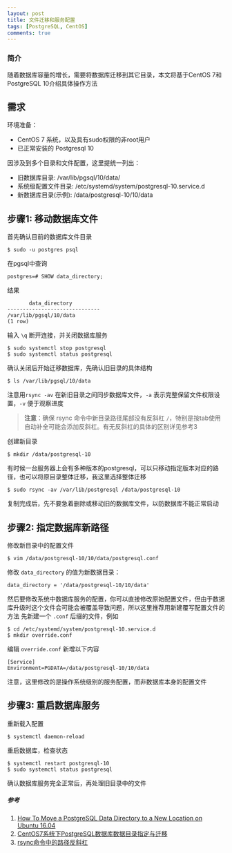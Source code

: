```yaml
---
layout: post
title: 文件迁移和服务配置
tags: [PostgreSQL, CentOS]
comments: true
---
```


### 简介
随着数据库容量的增长，需要将数据库迁移到其它目录，本文将基于CentOS 7和PostgreSQL 10介绍具体操作方法
## 需求
环境准备：
- CentOS 7 系统，以及具有sudo权限的非root用户
- 已正常安装的 Postgresql 10

因涉及到多个目录和文件配置，这里提统一列出：
- 旧数据库目录: /var/lib/pgsql/10/data/
- 系统级配置文件目录: /etc/systemd/system/postgresql-10.service.d
- 新数据库目录(示例): /data/postgresql-10/10/data
## 步骤1: 移动数据库文件
首先确认目前的数据库文件目录
```terminal
$ sudo -u postgres psql
```
在pgsql中查询
```terminal
postgres=# SHOW data_directory;
```
结果
```terminal
	   data_directory       
------------------------------
/var/lib/pgsql/10/data
(1 row)
```
输入 `\q` 断开连接，并关闭数据库服务
```terminal
$ sudo systemctl stop postgresql
$ sudo systemctl status postgresql
```
确认关闭后开始迁移数据库，先确认旧目录的具体结构
```terminal
$ ls /var/lib/pgsql/10/data
```
注意用`rsync -av` 在新旧目录之间同步数据库文件，`-a` 表示完整保留文件权限设置，`-v` 便于观察进度
>**注意**：确保 rsync 命令中新目录路径尾部没有反斜杠 `/`，特别是按tab使用自动补全可能会添加反斜杠。有无反斜杠的具体的区别详见参考3

创建新目录
```terminal
$ mkdir /data/postgresql-10
```
有时候一台服务器上会有多种版本的postgresql，可以只移动指定版本对应的路径，也可以将原目录整体迁移，我这里选择整体迁移
```
$ sudo rsync -av /var/lib/postgresql /data/postgresql-10
```
复制完成后，先不要急着删除或移动旧的数据库文件，以防数据库不能正常启动
## 步骤2: 指定数据库新路径
修改新目录中的配置文件
```
$ vim /data/postgresql-10/10/data/postgresql.conf
```
修改 `data_directory` 的值为新数据目录：
```text
data_directory = '/data/postgresql-10/10/data'
```
然后要修改系统中数据库服务的配置，你可以直接修改原始配置文件，但由于数据库升级时这个文件会可能会被覆盖导致问题，所以这里推荐用新建覆写配置文件的方法
先新建一个 `.conf` 后缀的文件，例如
```terminal
$ cd /etc/systemd/system/postgresql-10.service.d
$ mkdir override.conf
```
编辑 `override.conf` 新增以下内容
```text
[Service]
Environment=PGDATA=/data/postgresql-10/10/data
```
注意，这里修改的是操作系统级别的服务配置，而非数据库本身的配置文件
## 步骤3: 重启数据库服务
重新载入配置
```ternimal
$ systemctl daemon-reload
```
重启数据库，检查状态
```terminal
$ systemctl restart postgresql-10
$ sudo systemctl status postgresql
```
确认数据库服务完全正常后，再处理旧目录中的文件

##### 参考
1. [How To Move a PostgreSQL Data Directory to a New Location on Ubuntu 16.04](https://www.digitalocean.com/community/tutorials/how-to-move-a-postgresql-data-directory-to-a-new-location-on-ubuntu-16-04)
2. [CentOS7系统下PostgreSQL数据库数据目录指定与迁移](https://blog.csdn.net/ScienceRui/article/details/119543088)
3. [rsync命令中的路径反斜杠](https://blog.51cto.com/u_79854/393475#:~:text=%E7%AE%80%E5%8D%95%E6%80%BB%E7%BB%93%E4%B8%80%E4%B8%8B%EF%BC%9A%E6%BA%90%E7%9B%AE%E5%BD%95%E5%B0%BE%E9%83%A8%E7%9A%84%E8%B7%AF%E5%BE%84%E5%8F%8D%E6%96%9C%E6%9D%A0%E6%98%AF%E5%91%8A%E8%AF%89%20rsync%20%E5%A4%8D%E5%88%B6%E8%BF%99%E4%B8%AA%E7%9B%AE%E5%BD%95%E9%87%8C%E7%9A%84%E6%89%80%E6%9C%89%E5%86%85%E5%AE%B9%E5%88%B0%E7%9B%AE%E6%A0%87%E7%9B%AE%E5%BD%95,%EF%BC%8C%E5%A6%82%E6%9E%9C%E4%B8%8D%E5%8A%A0%E7%9B%AE%E5%BD%95%E5%B0%BE%E9%83%A8%E8%B7%AF%E5%BE%84%E5%8F%8D%E6%96%9C%E6%9D%A0%EF%BC%8C%E9%82%A3%E4%B9%88%E8%BF%99%E4%B8%AA%E7%9B%AE%E5%BD%95%E6%9C%AC%E8%BA%AB%E4%BC%9A%E8%A2%AB%E5%A4%8D%E5%88%B6%E5%88%B0%E7%9B%AE%E6%A0%87%E7%9B%AE%E5%BD%95%E4%B8%AD%E3%80%82%20%E6%88%91%E4%BB%AC%E4%B8%80%E8%88%AC%E9%83%BD%E6%98%AF%E6%83%B3%E8%A6%81%E6%8A%8A%E6%BA%90%E7%9B%AE%E5%BD%95%E7%9A%84%E5%86%85%E5%AE%B9%E5%90%8C%E6%AD%A5%E5%88%B0%E7%9B%AE%E6%A0%87%E7%9B%AE%E5%BD%95%E4%B8%AD%EF%BC%8C%E6%89%80%E4%BB%A5%E5%A6%82%E6%9E%9C%E4%BD%A0%E5%AE%9E%E5%9C%A8%E8%AE%B0%E4%B8%8D%E6%B8%85%E8%BF%99%E4%B8%AA%E5%8C%BA%E5%88%AB%EF%BC%8C%E9%82%A3%E4%B9%88%E5%9C%A8%E6%BA%90%E7%9B%AE%E5%BD%95%E7%9A%84%E6%9C%80%E5%90%8E%E5%8A%A0%E4%B8%8A%20%E2%80%9C%2F%2A%E2%80%9D%20%E6%98%AF%E6%9C%80%E4%BF%9D%E9%99%A9%E7%9A%84%E6%96%B9%E6%B3%95%E3%80%82)